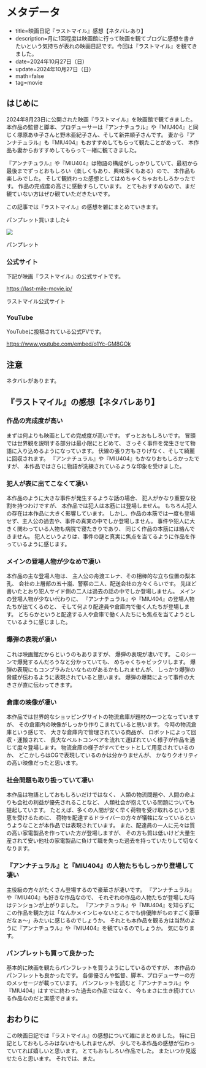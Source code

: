# メタデータ
- title=映画日記『ラストマイル』感想【ネタバレあり】
- description=月に1回程度は映画館に行って映画を観てブログに感想を書きたいという気持ちが表れの映画日記です。今回は『ラストマイル』を観てきました。
- date=2024年10月27日（日）
- update=2024年10月27日（日）
- math=false
- tag=movie

## はじめに
2024年8月23日に公開された映画『ラストマイル』を映画館で観てきました。
本作品の監督と脚本、プロデューサーは『アンナチュラル』や『MIU404』と同じく塚原あゆ子さんと野木亜紀子さん、そして新井順子さんです。
妻から『アンナチュラル』も『MIU404』もおすすめしてもらって観たことがあって、
本作品も妻からおすすめしてもらって一緒に観てきました。

『アンナチュラル』や『MIU404』は物語の構成がしっかりしていて、最初から最後までずっとおもしろい（楽しくもあり、興味深くもある）ので、
本作品も楽しみでした。
そして観終わった感想としてはめちゃくちゃおもしろかったです。
作品の完成度の高さに感動すらしています。
とてもおすすめなので、まだ観ていない方はぜひ観ていただきたいです。

この記事では『ラストマイル』の感想を雑にまとめていきます。

パンプレット買いました↓

![](../../images/2024/20241027_1.jpg)

パンプレット

### 公式サイト
下記が映画『ラストマイル』の公式サイトです。

https://last-mile-movie.jp/

ラストマイル公式サイト

### YouTube
YouTubeに投稿されている公式PVです。

https://www.youtube.com/embed/o1Yc-GM8GOk

## 注意
ネタバレがあります。

## 『ラストマイル』の感想【ネタバレあり】

### 作品の完成度が高い
まずは何よりも映画としての完成度が高いです。
ずっとおもしろいです。
冒頭では世界観を説明する部分は最小限にとどめて、
さっそく事件を発生させて物語に入り込めるようになっています。
伏線の張り方もさりげなく、そして綺麗に回収されます。
『アンナチュラル』や『MIU404』もかなりおもしろかったですが、
本作品ではさらに物語が洗練されているような印象を受けました。

### 犯人が表に出てこなくて凄い
本作品のように大きな事件が発生するような話の場合、
犯人がかなり重要な役割を持つわけですが、
本作品では犯人は本筋には登場しません。
もちろん犯人の存在は本作品に大きく影響しています。
しかし、作品の本筋では一度も登場せず、主人公の過去や、事件の真実の中でしか登場しません。
事件や犯人に大きく関わっている人物も病院で寝たきりであり、
同じく作品の本筋には絡んできません。
犯人というよりは、事件の謎と真実に焦点を当てるように作品を作っているように感じます。

### メインの登場人物が少なめで凄い
本作品の主な登場人物は、
主人公の舟渡エレナ、その相棒的な立ち位置の梨本孔、
会社の上層部の五十嵐、警察の二人、配送会社の方々くらいです。
先ほど書いたとおり犯人サイド側の二人は過去の話の中でしか登場しません。
メインの登場人物が少ない代わりに、
『アンナチュラル』や『MIU404』の登場人物たちが出てくるのと、
そして何より配達員や倉庫内で働く人たちが登場します。
どちらかというと配達する人や倉庫で働く人たちにも焦点を当てようとしているように感じました。

### 爆弾の表現が凄い
これは映画館だからというのもありますが、
爆弾の表現が凄いです。
このシーンで爆発するんだろうなと分かっていても、
めちゃくちゃビックリします。
爆弾の表現にもコンプラみたいなものがあるかもしれませんが、
しっかり爆弾の脅威が伝わるように表現されていると思います。
爆弾の爆発によって事件の大きさが直に伝わってきます。

### 倉庫の映像が凄い
本作品では世界的なショッピングサイトの物流倉庫が題材の一つとなっていますが、
その倉庫内の映像がしっかり作りこまれていると思います。
今時の物流倉庫という感じで、
大きな倉庫内で管理されている商品が、
ロボットによって回収・運搬されて、
長大なベルトコンベアを流れて運ばれていく様子が作品を通じて度々登場します。
物流倉庫の様子がすべてセットとして用意されているのか、
どこかしらはCGで表現しているのかは分かりませんが、
かなりクオリティの高い映像だったと思います。

### 社会問題も取り扱っていて凄い
本作品は物語としておもしろいだけではなく、
人類の物流問題や、人間の命よりも会社の利益が優先されることなど、
人類社会が抱えている問題についても提起しています。
たとえば、多くの人間が安く早く荷物を受け取れるという恩恵を受けるために、
荷物を配達するドライバーの方々が犠牲になっているというようなことが本作品では表現されています。
また、配達員の一人に元々は質の高い家電製品を作っていた方が登場しますが、
その方も質は低いけど大量生産されて安い他社の家電製品に負けて職を失った過去を持っていたりして切なくなります。

### 『アンナチュラル』と『MIU404』の人物たちもしっかり登場して凄い
主役級の方々がたくさん登場するので豪華さが凄いです。
『アンナチュラル』や『MIU404』も好きな作品なので、
それぞれの作品の人物たちが登場した時はテンションが上がりました。
『アンナチュラル』や『MIU404』を知らずにこの作品を観た方は「なんかメインじゃないところでも俳優陣がものすごく豪華だなぁ～」みたいに感じるのでしょうか。
それとも本作品を観る方は当然のように『アンナチュラル』や『MIU404』を観ているのでしょうか。
気になります。

### パンプレットも買って良かった
基本的に映画を観たらパンフレットを買うようにしているのですが、
本作品のパンフレットも良かったです。
各俳優さんや監督、脚本、プロデューサーの方のメッセージが載っています。
パンフレットを読むと『アンナチュラル』や『MIU404』はすでに終わった過去の作品ではなく、
今もまさに生き続けている作品なのだと実感できます。

## おわりに
この映画日記では『ラストマイル』の感想について雑にまとめました。
特に日記としておもしろみはないかもしれませんが、
少しでも本作品の感想が伝わっていてれば嬉しいと思います。
とてもおもしろい作品でした。
またいつか見返せたらと思います。
それでは、また。
